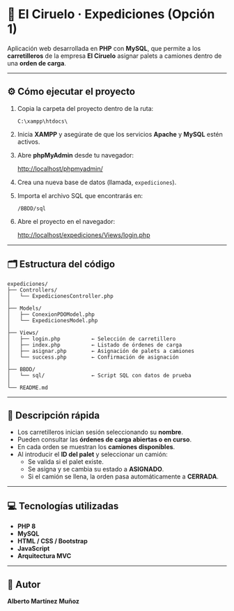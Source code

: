 # 🚚 El Ciruelo · Expediciones (Opción 1)

Aplicación web desarrollada en **PHP** con **MySQL**, que permite a los **carretilleros** de la empresa **El Ciruelo** asignar palets a camiones dentro de una **orden de carga**.

---

## ⚙️ Cómo ejecutar el proyecto

1. Copia la carpeta del proyecto dentro de la ruta:

   ```
   C:\xampp\htdocs\
   ```

2. Inicia **XAMPP** y asegúrate de que los servicios **Apache** y **MySQL** estén activos.

3. Abre **phpMyAdmin** desde tu navegador:

   [http://localhost/phpmyadmin/](http://localhost/phpmyadmin/)

4. Crea una nueva base de datos (llamada, `expediciones`).

5. Importa el archivo SQL que encontrarás en:

   ```
   /BBDD/sql
   ```

6. Abre el proyecto en el navegador:

   [http://localhost/expediciones/Views/login.php](http://localhost/expediciones/Views/login.php)

---

## 🗂️ Estructura del código

```
expediciones/
├── Controllers/
│   └── ExpedicionesController.php
│
├── Models/
│   ├── ConexionPDOModel.php
│   └── ExpedicionesModel.php
│
├── Views/
│   ├── login.php          ← Selección de carretillero
│   ├── index.php          ← Listado de órdenes de carga
│   ├── asignar.php        ← Asignación de palets a camiones
│   └── success.php        ← Confirmación de asignación
│
├── BBDD/
│   └── sql/               ← Script SQL con datos de prueba
│
└── README.md
```

---

## 🧠 Descripción rápida

- Los carretilleros inician sesión seleccionando su **nombre**.  
- Pueden consultar las **órdenes de carga abiertas o en curso**.  
- En cada orden se muestran los **camiones disponibles**.  
- Al introducir el **ID del palet** y seleccionar un camión:
  - Se valida si el palet existe.  
  - Se asigna y se cambia su estado a **ASIGNADO**.  
  - Si el camión se llena, la orden pasa automáticamente a **CERRADA**.  

---

## 💻 Tecnologías utilizadas

- **PHP 8**
- **MySQL**
- **HTML / CSS / Bootstrap**
- **JavaScript**
- **Arquitectura MVC**

---

## 👤 Autor

**Alberto Martínez Muñoz**
